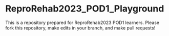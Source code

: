 # ReproRehab2023_POD1_Playground
This is a repository prepared for ReproRehab2023 POD1 learners.
Please fork this repository, make edits in your branch, and make pull requests!
